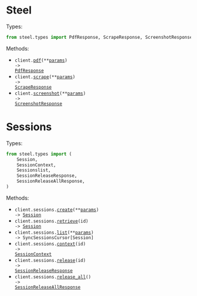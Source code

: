 # Steel

Types:

```python
from steel.types import PdfResponse, ScrapeResponse, ScreenshotResponse
```

Methods:

- <code title="post /v1/pdf">client.<a href="./src/steel/_client.py">pdf</a>(\*\*<a href="src/steel/types/client_pdf_params.py">params</a>) -> <a href="./src/steel/types/pdf_response.py">PdfResponse</a></code>
- <code title="post /v1/scrape">client.<a href="./src/steel/_client.py">scrape</a>(\*\*<a href="src/steel/types/client_scrape_params.py">params</a>) -> <a href="./src/steel/types/scrape_response.py">ScrapeResponse</a></code>
- <code title="post /v1/screenshot">client.<a href="./src/steel/_client.py">screenshot</a>(\*\*<a href="src/steel/types/client_screenshot_params.py">params</a>) -> <a href="./src/steel/types/screenshot_response.py">ScreenshotResponse</a></code>

# Sessions

Types:

```python
from steel.types import (
    Session,
    SessionContext,
    Sessionslist,
    SessionReleaseResponse,
    SessionReleaseAllResponse,
)
```

Methods:

- <code title="post /v1/sessions">client.sessions.<a href="./src/steel/resources/sessions.py">create</a>(\*\*<a href="src/steel/types/session_create_params.py">params</a>) -> <a href="./src/steel/types/session.py">Session</a></code>
- <code title="get /v1/sessions/{id}">client.sessions.<a href="./src/steel/resources/sessions.py">retrieve</a>(id) -> <a href="./src/steel/types/session.py">Session</a></code>
- <code title="get /v1/sessions">client.sessions.<a href="./src/steel/resources/sessions.py">list</a>(\*\*<a href="src/steel/types/session_list_params.py">params</a>) -> SyncSessionsCursor[Session]</code>
- <code title="get /v1/sessions/{id}/context">client.sessions.<a href="./src/steel/resources/sessions.py">context</a>(id) -> <a href="./src/steel/types/session_context.py">SessionContext</a></code>
- <code title="post /v1/sessions/{id}/release">client.sessions.<a href="./src/steel/resources/sessions.py">release</a>(id) -> <a href="./src/steel/types/session_release_response.py">SessionReleaseResponse</a></code>
- <code title="post /v1/sessions/release">client.sessions.<a href="./src/steel/resources/sessions.py">release_all</a>() -> <a href="./src/steel/types/session_release_all_response.py">SessionReleaseAllResponse</a></code>
